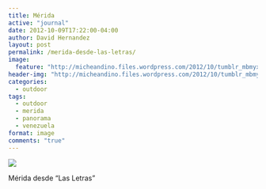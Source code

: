 ```yaml
---
title: Mérida
active: "journal"
date: 2012-10-09T17:22:00-04:00
author: David Hernandez
layout: post
permalink: /merida-desde-las-letras/
image:
  feature: "http://micheandino.files.wordpress.com/2012/10/tumblr_mbmyx341cx1qzqummo1_1280.jpg"
header-img: "http://micheandino.files.wordpress.com/2012/10/tumblr_mbmyx341cx1qzqummo1_1280.jpg"
categories:
  - outdoor
tags:
  - outdoor
  - merida
  - panorama
  - venezuela
format: image
comments: "true"
---
```

<a href="http://micheandino.files.wordpress.com/2012/10/tumblr_mbmyx341cx1qzqummo1_1280.jpg" class="popup"  title="Mérida desde Las Letras" data-caption="© 2012 by David Hernández"><img src="http://micheandino.files.wordpress.com/2012/10/tumblr_mbmyx341cx1qzqummo1_1280.jpg"></a>

Mérida desde “Las Letras”
